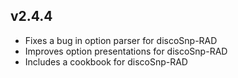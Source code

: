 ## v2.4.4

* Fixes a bug in option parser for discoSnp-RAD
* Improves option presentations for discoSnp-RAD
* Includes a cookbook for discoSnp-RAD

